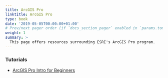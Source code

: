 ```yaml
---
title: ArcGIS Pro
linktitle: ArcGIS Pro
type: book
date: '2019-05-05T00:00:00+01:00'
# Prev/next pager order (if `docs_section_pager` enabled in `params.toml`)
weight: 1
summary: >
  This page offers resources surrounding ESRI's ArcGIS Pro program.
---
```


### Tutorials
- <ins>[ArcGIS Pro Intro for Beginners](https://www.esri.com/en-us/arcgis/products/arcgis-pro/resources
)</ins>


